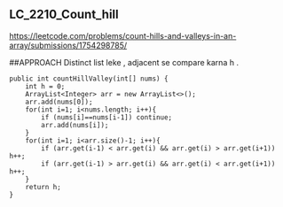 ## LC_2210_Count_hill
https://leetcode.com/problems/count-hills-and-valleys-in-an-array/submissions/1754298785/

##APPROACH 
Distinct list leke , adjacent se compare karna h .

  
    public int countHillValley(int[] nums) {
        int h = 0;
        ArrayList<Integer> arr = new ArrayList<>();
        arr.add(nums[0]);
        for(int i=1; i<nums.length; i++){
            if (nums[i]==nums[i-1]) continue;
            arr.add(nums[i]);
        }
        for(int i=1; i<arr.size()-1; i++){
            if (arr.get(i-1) < arr.get(i) && arr.get(i) > arr.get(i+1)) h++;
            if (arr.get(i-1) > arr.get(i) && arr.get(i) < arr.get(i+1)) h++;
        }
        return h;
    }

